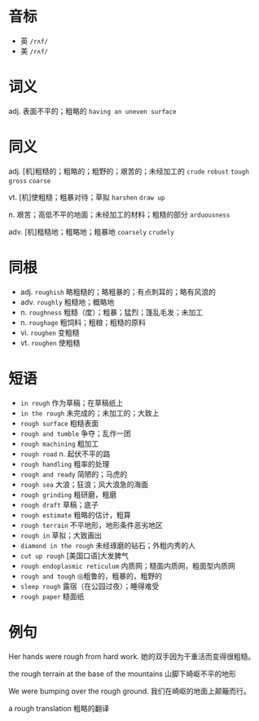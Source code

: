 # 音标

- 英 `/rʌf/`
- 美 `/rʌf/`

# 词义

adj. 表面不平的；粗略的
`having an uneven surface`

# 同义

adj. [机]粗糙的；粗略的；粗野的；艰苦的；未经加工的
`crude` `robust` `tough` `gross` `coarse`

vt. [机]使粗糙；粗暴对待；草拟
`harshen` `draw up`

n. 艰苦；高低不平的地面；未经加工的材料；粗糙的部分
`arduousness`

adv. [机]粗糙地；粗略地；粗暴地
`coarsely` `crudely`

# 同根

- adj. `roughish` 略粗糙的；略粗暴的；有点刺耳的；略有风浪的
- adv. `roughly` 粗糙地；概略地
- n. `roughness` 粗糙（度）；粗暴；猛烈；篷乱毛发；未加工
- n. `roughage` 粗饲料；粗粮；粗糙的原料
- vi. `roughen` 变粗糙
- vt. `roughen` 使粗糙

# 短语

- `in rough` 作为草稿；在草稿纸上
- `in the rough` 未完成的；未加工的；大致上
- `rough surface` 粗糙表面
- `rough and tumble` 争夺；乱作一团
- `rough machining` 粗加工
- `rough road` n. 起伏不平的路
- `rough handling` 粗率的处理
- `rough and ready` 简陋的；马虎的
- `rough sea` 大浪；狂浪；风大浪急的海面
- `rough grinding` 粗研磨，粗磨
- `rough draft` 草稿；底子
- `rough estimate` 粗略的估计，粗算
- `rough terrain` 不平地形，地形条件恶劣地区
- `rough in` 草拟；大致画出
- `diamond in the rough` 未经琢磨的钻石；外粗内秀的人
- `cut up rough` [美国口语]大发脾气
- `rough endoplasmic reticulum` 内质网；糙面内质网，粗面型内质网
- `rough and tough` ◎粗鲁的，粗暴的，粗野的
- `sleep rough` 露宿（在公园过夜）；睡得难受
- `rough paper` 糙面纸

# 例句

Her hands were rough from hard work.
她的双手因为干重活而变得很粗糙。

the rough terrain at the base of the mountains
山脚下崎岖不平的地形

We were bumping over the rough ground.
我们在崎岖的地面上颠簸而行。

a rough translation
粗略的翻译


